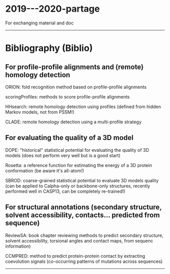 # 2019---2020-partage
For exchanging material and doc


**** 
# Bibliography (Biblio)


## For profile-profile alignments and (remote) homology detection

ORION: fold recognition method based on profile-profile alignments

scoringProfiles: methods to score profile-profile alignments

HHsearch: remote homology detection using profiles (defined from hidden Markov models, not from PSSM!)

CLADE: remote homology detection using a multi-profile strategy

## For evaluating the quality of a 3D model

DOPE: "historical" statistical potential for evaluating the quality of 3D models (does not perform very well but is a good start)

Rosetta: a reference function for estimating the energy of a 3D protein conformation (be aware it's all-atom!)

SBROD: coarse-grained statistical potential to evaluate 3D models quality (can be applied to Calpha-only or backbone-only structures, recently performed well in CASP13, can be completely re-trained!) 

## For structural annotations (secondary structure, solvent accessibility, contacts... predicted from sequence)

ReviewSA: book chapter reviewing methods to predict secondary structure, solvent accessibility, torsional angles and contact maps, from sequenc information) 

CCMPRED: method to predict protein-protein contact by extracting coevolution signals (co-occurring patterns of mutations across sequences)

****
